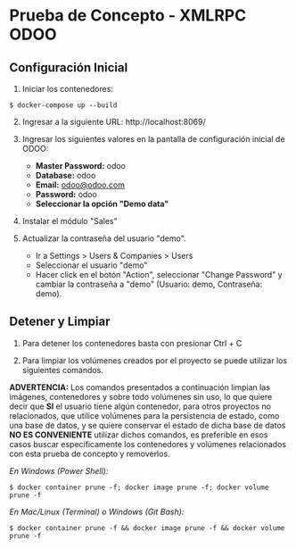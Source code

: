 # Prueba de Concepto - XMLRPC ODOO

## Configuración Inicial

1. Iniciar los contenedores:

```
$ docker-compose up --build
```

2. Ingresar a la siguiente URL: http://localhost:8069/

3. Ingresar los siguientes valores en la pantalla de configuración inicial de ODOO:
    - **Master Password:** odoo
    - **Database:** odoo
    - **Email:** odoo@odoo.com
    - **Password:** odoo
    - **Seleccionar la opción "Demo data"**

4. Instalar el módulo "Sales"

5. Actualizar la contraseña del usuario "demo".

    - Ir a Settings > Users & Companies > Users
    - Seleccionar el usuario "demo"
    - Hacer click en el botón "Action", seleccionar "Change Password" y cambiar la contraseña a "demo" (Usuario: demo, Contraseña: demo).


## Detener y Limpiar

1. Para detener los contenedores basta con presionar Ctrl + C

2. Para limpiar los volúmenes creados por el proyecto se puede utilizar los siguientes comandos.

**ADVERTENCIA:** Los comandos presentados a continuación limpian las imágenes, contenedores y sobre todo volúmenes sin uso, lo que quiere decir que **SI** el usuario tiene algún contenedor, para otros proyectos no relacionados, que utilice volúmenes para la persistencia de estado, como una base de datos, y se quiere conservar el estado de dicha base de datos **NO ES CONVENIENTE** utilizar dichos comandos, es preferible en esos casos buscar específicamente los contenedores y volúmenes relacionados con esta prueba de concepto y removerlos.

*En Windows (Power Shell):*

```
$ docker container prune -f; docker image prune -f; docker volume prune -f
```

*En Mac/Linux (Terminal) o Windows (Git Bash):*
```
$ docker container prune -f && docker image prune -f && docker volume prune -f
```
